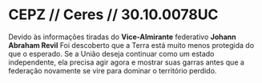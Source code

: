 # CEPZ // Ceres // 30.10.0078UC
Devido às informações tiradas do **Vice-Almirante** federativo **Johann Abraham Revil** Foi descoberto que a Terra está muito menos protegida do que o esperado. Se a União deseja continuar como um estado independente, ela precisa agir agora e mostrar suas garras antes que a federação novamente se vire para dominar o território perdido.